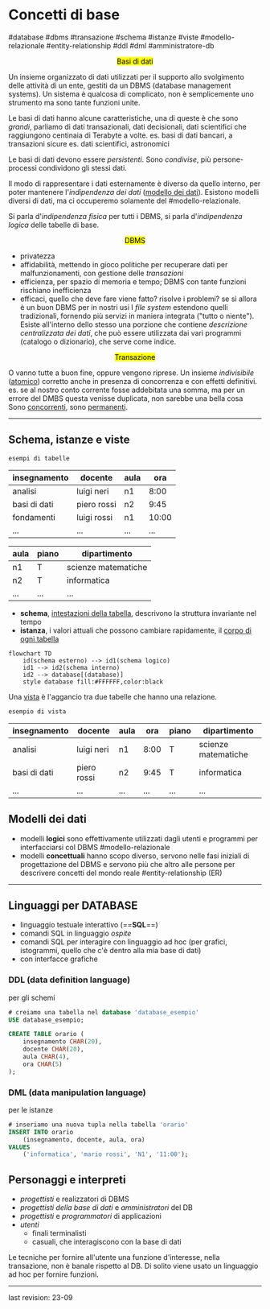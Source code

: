 # Concetti di base
#database #dbms #transazione #schema #istanze #viste #modello-relazionale #entity-relationship #ddl #dml #amministratore-db 

<center> <mark> Basi di dati </mark> </center>

Un insieme organizzato di dati utilizzati per il supporto allo svolgimento delle attività di un ente, gestiti da un DBMS (database management systems). Un sistema è qualcosa di complicato, non è semplicemente uno strumento ma sono tante funzioni unite.

Le basi di dati hanno alcune caratteristiche, una di queste è che sono *grandi*, parliamo di dati transazionali, dati decisionali, dati scientifici che raggiungono centinaia di Terabyte a volte.
es. basi di dati bancari, a transazioni sicure
es. dati scientifici, astronomici

Le basi di dati devono essere *persistenti*.
Sono *condivise*, più persone-processi condividono gli stessi dati.

Il modo di rappresentare i dati esternamente è diverso da quello interno, per poter mantenere l'*indipendenza dei dati* (<u>modello dei dati</u>).
Esistono modelli diversi di dati, ma ci occuperemo solamente del #modello-relazionale.

Si parla d'*indipendenza fisica* per tutti i DBMS,
si parla d'*indipendenza logica* delle tabelle di base.

<center> <mark> DBMS </mark> </center>

- privatezza
- affidabilità, mettendo in gioco politiche per recuperare dati per malfunzionamenti, con gestione delle *transazioni*
- efficienza, per spazio di memoria e tempo; DBMS con tante funzioni rischiano inefficienza
- efficaci, quello che deve fare viene fatto? risolve i problemi? se sì allora è un buon DBMS per in nostri usi
I *file system* estendono quelli tradizionali, fornendo più servizi in maniera integrata ("tutto o niente"). 
Esiste all'interno dello stesso una porzione che contiene *descrizione centralizzata dei dati*, che può essere utilizzata dai vari programmi
(catalogo o dizionario), che serve come indice.

<center> <mark> Transazione </mark> </center>

O vanno tutte a buon fine, oppure vengono riprese.
Un insieme *indivisibile* (<u>atomico</u>) corretto anche in presenza di concorrenza e con effetti definitivi.
es. se al nostro conto corrente fosse addebitata una somma, ma per un errore del DMBS questa venisse duplicata, non sarebbe una bella cosa
Sono <u>concorrenti</u>, sono <u>permanenti</u>.

---
## Schema, istanze e viste
`esempi di tabelle`

| insegnamento | docente     | aula | ora   |
| ------------ | ----------- | ---- | ----- |
| analisi      | luigi neri  | n1   | 8:00  |
| basi di dati | piero rossi | n2   | 9:45  |
| fondamenti   | luigi rossi | n1   | 10:00 |
| ...          | ...         | ...  | ...   | 

| aula | piano | dipartimento        |
| ---- | ----- | ------------------- |
| n1   | T     | scienze matematiche |
| n2   | T     | informatica         |
| ...  | ...   | ...                 | 

- **schema**, <u>intestazioni della tabella</u>, descrivono la struttura invariante nel tempo
- **istanza**, i valori attuali che possono cambiare rapidamente, il <u>corpo di ogni tabella</u>

```mermaid
flowchart TD
	id(schema esterno) --> id1(schema logico)
	id1 --> id2(schema interno)
	id2 --> database[(database)]
	style database fill:#FFFFFF,color:black
```
Una <u>vista</u> è l'aggancio tra due tabelle che hanno una relazione.

`esempio di vista`

| insegnamento | docente     | aula | ora  | piano | dipartimento        |
| ------------ | ----------- | ---- | ---- | ----- | ------------------- |
| analisi      | luigi neri  | n1   | 8:00 | T     | scienze matematiche |
| basi di dati | piero rossi | n2   | 9:45 | T     | informatica         |
| ...          | ...         | ...  | ...  | ...   | ...                 | 


## Modelli dei dati
- modelli **logici**
	sono effettivamente utilizzati dagli utenti e programmi per interfacciarsi col DBMS
	#modello-relazionale
- modelli **concettuali**
	hanno scopo diverso, servono nelle fasi iniziali di progettazione del DBMS e servono più che altro alle persone per descrivere concetti del mondo reale
	#entity-relationship (ER)

---

## Linguaggi per DATABASE
- linguaggio testuale interattivo (==**SQL**==)
- comandi SQL in linguaggio *ospite*
- comandi SQL per interagire con linguaggio ad hoc (per grafici, istogrammi, quello che c'è dentro alla mia base di dati)
- con interfacce grafiche

### DDL (data definition language)
per gli schemi 

```sql
# creiamo una tabella nel database 'database_esempio'
USE database_esempio;

CREATE TABLE orario (
	insegnamento CHAR(20),
	docente CHAR(20),
	aula CHAR(4),
	ora CHAR(5)
);
```

### DML (data manipulation language)
per le istanze
```sql
# inseriamo una nuova tupla nella tabella 'orario'
INSERT INTO orario 
	(insegnamento, docente, aula, ora)
VALUES 
	('informatica', 'mario rossi', 'N1', '11:00');
```

## Personaggi e interpreti

- *progettisti* e realizzatori di DBMS
- *progettisti della base di dati* e *amministratori* del DB
- *progettisti* e *programmatori* di applicazioni
- *utenti*
	- finali terminalisti
	- casuali, che interagiscono con la base di dati

Le tecniche per fornire all'utente una funzione d'interesse, nella transazione, non è banale rispetto al DB.
Di solito viene usato un linguaggio ad hoc per fornire funzioni.



---
last revision: 23-09